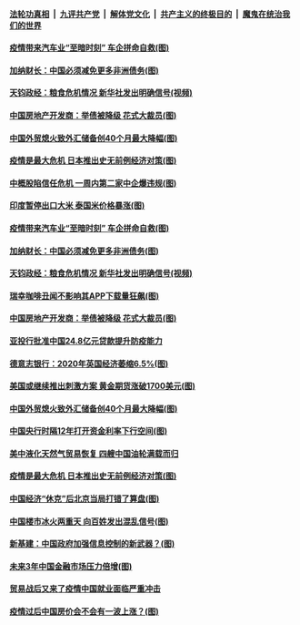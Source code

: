 ####  [法轮功真相](../../../../basic/blob/master/README.md?t=04090430) &nbsp;|&nbsp; [九评共产党](../../../../9ping.md/blob/master/README.md?t=04090430) &nbsp;|&nbsp; [解体党文化](../../../../jtdwh.md/blob/master/README.md?t=04090430)  &nbsp;|&nbsp; [共产主义的终极目的](../../../../gczydzjmd.md/blob/master/README.md?t=04090430) &nbsp;|&nbsp; [魔鬼在统治我们的世界](../../../../mgztzwmdsj.md/blob/master/README.md?t=04090430) 

#### [疫情带来汽车业“至暗时刻” 车企拼命自救(图)](../pages/p5/929085.md?t=04090430) 

#### [加纳财长：中国必须减免更多非洲债务(图)](../pages/p5/929070.md?t=04090430) 

#### [天钧政经：粮食危机情况 新华社发出明确信号(视频)](../pages/p5/929066.md?t=04090430) 

#### [中国房地产开发商：举债被降级 花式大裁员(图)](../pages/p5/928949.md?t=04090430) 

#### [中国外贸熄火致外汇储备创40个月最大降幅(图)](../pages/p5/928951.md?t=04090430) 

#### [疫情是最大危机 日本推出史无前例经济对策(图)](../pages/p5/928922.md?t=04090430) 

#### [中概股陷信任危机 一周内第二家中企爆违规(图)](../pages/p5/929100.md?t=04090430) 

#### [印度暂停出口大米 泰国米价格暴涨(图)](../pages/p5/929099.md?t=04090430) 

#### [疫情带来汽车业“至暗时刻” 车企拼命自救(图)](../pages/p5/929085.md?t=04090430) 

#### [加纳财长：中国必须减免更多非洲债务(图)](../pages/p5/929070.md?t=04090430) 

#### [天钧政经：粮食危机情况 新华社发出明确信号(视频)](../pages/p5/929066.md?t=04090430) 

#### [瑞幸咖啡丑闻不影响其APP下载量狂飙(图)](../pages/p5/929020.md?t=04090430) 

#### [中国房地产开发商：举债被降级 花式大裁员(图)](../pages/p5/928949.md?t=04090430) 

#### [亚投行批准中国24.8亿元贷款提升防疫能力](../pages/p5/929018.md?t=04090430) 

#### [德意志银行：2020年英国经济萎缩6.5%(图)](../pages/p5/928984.md?t=04090430) 

#### [美国或继续推出刺激方案 黄金期货涨破1700美元(图)](../pages/p5/928964.md?t=04090430) 

#### [中国外贸熄火致外汇储备创40个月最大降幅(图)](../pages/p5/928951.md?t=04090430) 

#### [中国央行时隔12年打开资金利率下行空间(图)](../pages/p5/928947.md?t=04090430) 

#### [美中液化天然气贸易恢复 四艘中国油轮满载而归](../pages/p5/928942.md?t=04090430) 

#### [疫情是最大危机 日本推出史无前例经济对策(图)](../pages/p5/928922.md?t=04090430) 

#### [中国经济“休克”后北京当局打错了算盘(图)](../pages/p5/928856.md?t=04090430) 

#### [中国楼市冰火两重天 向百姓发出混乱信号(图)](../pages/p5/928859.md?t=04090430) 

#### [新基建：中国政府加强信息控制的新武器？(图)](../pages/p5/928885.md?t=04090430) 

#### [未来3年中国金融市场压力倍增(图)](../pages/p5/928871.md?t=04090430) 

#### [贸易战后又来了疫情中国就业面临严重冲击](../pages/p5/928880.md?t=04090430) 

#### [疫情过后中国房价会不会有一波上涨？(图)](../pages/p5/928870.md?t=04090430) 

